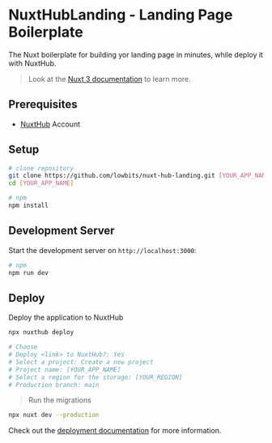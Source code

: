 # NuxtHubLanding - Landing Page Boilerplate
The Nuxt boilerplate for building yor landing page in minutes, while deploy it with NuxtHub.

> Look at the [Nuxt 3 documentation](https://nuxt.com/docs/getting-started/introduction) to learn more.


## Prerequisites
- [NuxtHub](https://hub.nuxt.com/) Account

## Setup

```bash
# clone repository
git clone https://github.com/lowbits/nuxt-hub-landing.git [YOUR_APP_NAME]
cd [YOUR_APP_NAME]

# npm
npm install
```

## Development Server

Start the development server on `http://localhost:3000`:

```bash
# npm
npm run dev
```

## Deploy

Deploy the application to NuxtHub

```bash
npx nuxthub deploy

# Choose
# Deploy <link> to NuxtHub?: Yes
# Select a project: Create a new project
# Project name: [YOUR_APP_NAME]
# Select a region for the storage: [YOUR_REGION]
# Production branch: main
```

> Run the migrations

```bash
npx nuxt dev --production
```

Check out the [deployment documentation](https://hub.nuxt.com/docs/getting-started/deploy) for more information.
